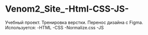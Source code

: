 # Venom2_Site_-Html-CSS-JS-
Учебный проект. Тренировка верстки. Перенос дизайна с Figma.
Используется:
-HTML
-CSS
-Normalize.css
-JS
